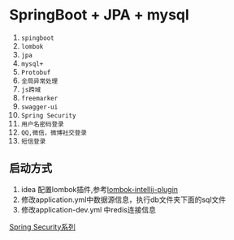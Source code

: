 # SpringBoot + JPA + mysql 
1. `spingboot`
2. `lombok`
3. `jpa`
4. `mysql+`
5. `Protobuf`
8. `全局异常处理`
9. `js跨域`
10. `freemarker`
11. `swagger-ui`
12. `Spring Security`
13. `用户名密码登录`
14. `QQ,微信，微博社交登录`
15. `短信登录`

## 启动方式
1. idea 配置lombok插件,参考[lombok-intellij-plugin](https://github.com/mplushnikov/lombok-intellij-plugin/)
2. 修改application.yml中数据源信息，执行db文件夹下面的sql文件
3. 修改application-dev.yml 中redis连接信息

[Spring Security系列](http://blog.guonl.cn/categories/#Security)
